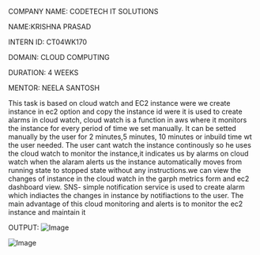 COMPANY NAME: CODETECH IT SOLUTIONS

NAME:KRISHNA PRASAD

INTERN ID: CT04WK170

DOMAIN: CLOUD COMPUTING

DURATION: 4 WEEKS

MENTOR: NEELA SANTOSH

This task is based on cloud watch and EC2 instance were we create instance in ec2 option and copy the instance id were it is used to create alarms in cloud watch, cloud watch is a function in aws where it monitors the instance for every period of time we set manually. It can be setted manually by the user for 2 minutes,5 minutes, 10 minutes or inbuild time wt the user needed. The user cant watch the instance continously so he uses the cloud watch to monitor the instance,it indicates us by alarms on cloud watch when the alaram alerts us the instance automatically moves from running state to stopped state without any instructions.we can view the changes of instance in the cloud watch in the garph metrics form and ec2 dashboard view. SNS- simple notification service is used to create alarm which indiactes the changes in instance by notifiactions to the user. The main advantage of this cloud monitoring and alerts is to monitor the ec2 instance and maintain it

OUTPUT:
![Image](https://github.com/user-attachments/assets/ebcfe89b-ec60-4aac-8d7f-338c9eb33216)

![Image](https://github.com/user-attachments/assets/186bb98f-40dc-424d-8a6e-84b3dec28e48)

